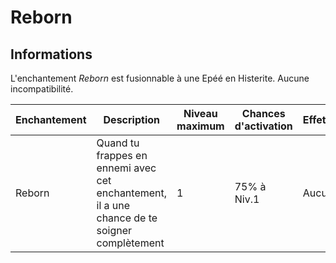 # Reborn

## Informations
L'enchantement *Reborn* est fusionnable à une Epéé en Histerite. Aucune incompatibilité.

| Enchantement | Description | Niveau maximum | Chances d'activation | Effet(s) |
| ------------ | ----------- |----------------| -------------------- | -------- |
| Reborn | Quand tu frappes en ennemi avec cet enchantement, il a une chance de te soigner complètement | 1 | 75% à Niv.1 | Aucun |